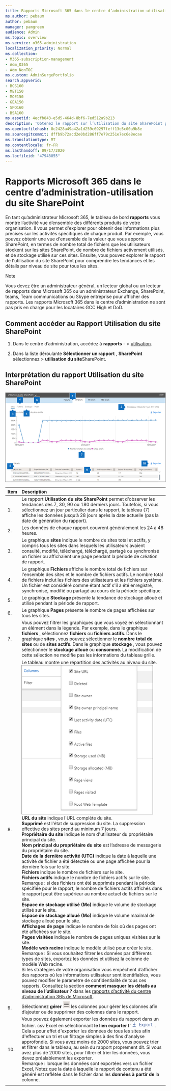 ```yaml
---
title: Rapports Microsoft 365 dans le centre d’administration-utilisation du site SharePoint
ms.author: pebaum
author: pebaum
manager: pamgreen
audience: Admin
ms.topic: overview
ms.service: o365-administration
localization_priority: Normal
ms.collection:
- M365-subscription-management
- Adm_O365
- Adm_NonTOC
ms.custom: AdminSurgePortfolio
search.appverid:
- BCS160
- MET150
- MOE150
- GEA150
- SPO160
- BSA160
ms.assetid: 4ecfb843-e5d5-464d-8bf6-7ed512a9b213
description: 'Obtenez le rapport sur l’utilisation du site SharePoint pour savoir combien de fichiers stockent les utilisateurs dans les sites SharePoint, combien sont utilisés activement et le stockage total consommé. '
ms.openlocfilehash: 8c2428a49a42a1d259c69297feff13e5c00a9b8e
ms.sourcegitcommit: dffb9b72acd2e0bd286ff7e79c251e7ec6e8ecae
ms.translationtype: MT
ms.contentlocale: fr-FR
ms.lasthandoff: 09/17/2020
ms.locfileid: "47948855"
---
```

# <a name="microsoft-365-reports-in-the-admin-center---sharepoint-site-usage"></a>Rapports Microsoft 365 dans le centre d’administration-utilisation du site SharePoint

En tant qu’administrateur Microsoft 365, le tableau de bord **rapports** vous montre l’activité vue d’ensemble des différents produits de votre organisation. Il vous permet d'explorer pour obtenir des informations plus précises sur les activités spécifiques de chaque produit. Par exemple, vous pouvez obtenir une vue d'ensemble de la valeur que vous apporte SharePoint, en termes de nombre total de fichiers que les utilisateurs stockent sur les sites SharePoint, de nombre de fichiers activement utilisés, et de stockage utilisé sur ces sites. Ensuite, vous pouvez explorer le rapport de l'utilisation du site SharePoint pour comprendre les tendances et les détails par niveau de site pour tous les sites. 
  
> [!NOTE]
> Vous devez être un administrateur général, un lecteur global ou un lecteur de rapports dans Microsoft 365 ou un administrateur Exchange, SharePoint, teams, Team communications ou Skype entreprise pour afficher des rapports.
Les rapports Microsoft 365 dans le centre d’administration ne sont pas pris en charge pour les locataires GCC High et DoD.
 
## <a name="how-to-get-to-the-sharepoint-site-usage-report"></a>Comment accéder au Rapport Utilisation du site SharePoint

1. Dans le centre d’administration, accédez à **rapports** - \> <a href="https://go.microsoft.com/fwlink/p/?linkid=2074756" target="_blank">utilisation</a>.

    
2. Dans la liste déroulante **Sélectionner un rapport** , **SharePoint** sélectionnez \> **utilisation du site**SharePoint.
  
## <a name="interpreting-the-sharepoint-site-usage-report"></a>Interprétation du rapport Utilisation du site SharePoint

![SharePoint Site Usage Report](../../media/4f88fb7d-9aa8-470e-9e23-e31caaf77d78.png)
  
|Item|Description|
|:-----|:-----|
|1.  <br/> |Le rapport **Utilisation du site SharePoint** permet d'observer les tendances des 7, 30, 90 ou 180 derniers jours. Toutefois, si vous sélectionnez un jour particulier dans le rapport, le tableau (7) affiche les données jusqu’à 28 jours après la date actuelle (pas la date de génération du rapport).  <br/> |
|2.  <br/> |Les données de chaque rapport couvrent généralement les 24 à 48 heures. <br/> |
|3.  <br/> |Le graphique **sites** indique le nombre de sites total et actifs, y compris tous les sites dans lesquels les utilisateurs avaient consulté, modifié, téléchargé, téléchargé, partagé ou synchronisé un fichier ou affichaient une page pendant la période de création de rapport.  <br/> |
|4.  <br/> |Le graphique **Fichiers** affiche le nombre total de fichiers sur l'ensemble des sites et le nombre de fichiers actifs. Le nombre total de fichiers inclut les fichiers des utilisateurs et les fichiers système. Un fichier est considéré comme étant actif s'il a été enregistré, synchronisé, modifié ou partagé au cours de la période spécifique.  |
|5.  <br/> |Le graphique **Stockage** présente la tendance de stockage alloué et utilisé pendant la période de rapport.  <br/> |
|6.  <br/> |Le graphique **Pages** présente le nombre de pages affichées sur tous les sites.  <br/> |
|7.  <br/> |Vous pouvez filtrer les graphiques que vous voyez en sélectionnant un élément dans la légende. Par exemple, dans le graphique **fichiers** , sélectionnez **fichiers** ou **fichiers actifs**. Dans le graphique **sites** , vous pouvez sélectionner le **nombre total de sites** ou de **sites actifs**. Dans le graphique **stockage** , vous pouvez sélectionner le **stockage alloué** ou **consommé.** La modification de cette sélection ne modifie pas les informations du tableau grille.  <br/> |
|8.  <br/> | Le tableau montre une répartition des activités au niveau du site.  <br/> ![Options de colonne pour le rapport d’utilisation](../../media/sharepointsite-usage.png)           <br/> **URL du site** indique l'URL complète du site.  <br/> **Supprimé** est l'état de suppression du site. La suppression effective des sites prend au minimum 7 jours.  <br/> **Propriétaire du site** indique le nom d'utilisateur du propriétaire principal du site.  <br/>**Nom principal du propriétaire du site** est l’adresse de messagerie du propriétaire du site.  <br/> **Date de la dernière activité (UTC)** indique la date à laquelle une activité de fichier a été détectée ou une page affichée pour la dernière fois sur le site.  <br/> **Fichiers** indique le nombre de fichiers sur le site.  <br/> **Fichiers actifs** indique le nombre de fichiers actifs sur le site.<br/> Remarque : si des fichiers ont été supprimés pendant la période spécifiée pour le rapport, le nombre de fichiers actifs affichés dans le rapport peut être supérieur au nombre actuel de fichiers sur le site.<br/>**Espace de stockage utilisé (Mo)** indique le volume de stockage utilisé sur le site.  <br/> **Espace de stockage alloué (Mo)** indique le volume maximal de stockage alloué pour le site.  <br/> **Affichages de page** indique le nombre de fois où des pages ont été affichées sur le site.  <br/> **Pages visitées** indique le nombre de pages uniques visitées sur le site.  <br/> **Modèle web racine** indique le modèle utilisé pour créer le site.  <br/> Remarque : Si vous souhaitez filtrer les données par différents types de sites, exportez les données et utilisez la colonne de modèle Web racine. <br/>Si les stratégies de votre organisation vous empêchent d’afficher des rapports où les informations utilisateur sont identifiables, vous pouvez modifier le paramètre de confidentialité de tous ces rapports. Consultez la section **comment masquer les détails au niveau de l’utilisateur ?** dans les [rapports d’activité du centre d’administration 365 de Microsoft](activity-reports.md).  <br/> |
|9.  <br/> |Sélectionnez **gérer** ![ ](../../media/13d2e536-de88-4db3-80c7-7a3a57298eb4.png) les colonnes pour gérer les colonnes afin d’ajouter ou de supprimer des colonnes dans le rapport.    <br/> |
|10.  <br/> |Vous pouvez également exporter les données du rapport dans un fichier. csv Excel en sélectionnant **le lien exporter l'** ![ exportation ](../../media/4dc548cc-8061-48d5-9240-6793affca43a.png) . Cela a pour effet d'exporter les données de tous les sites afin d'effectuer un tri et un filtrage simples à des fins d'analyse approfondie. Si vous avez moins de 2000 sites, vous pouvez trier et filtrer dans le tableau, au sein du rapport proprement dit. Si vous avez plus de 2000 sites, pour filtrer et trier les données, vous devez préalablement les exporter.  <br/> Remarque : lorsque les données sont exportées vers un fichier Excel, Notez que la date à laquelle le rapport de contenu a été généré est reflétée dans le fichier dans les **données à partir de** la colonne.      <br/>   |
|||
